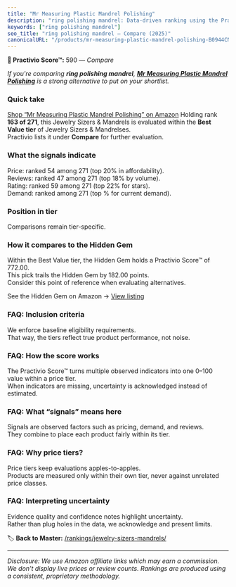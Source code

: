 ```yaml
---
title: "Mr Measuring Plastic Mandrel Polishing"
description: "ring polishing mandrel: Data-driven ranking using the Practivio Score™. Positioned by quality, value, demand, findability, momentum."
keywords: ["ring polishing mandrel"]
seo_title: "ring polishing mandrel — Compare (2025)"
canonicalURL: "/products/mr-measuring-plastic-mandrel-polishing-B0944CN368/"
---
```


**🛒 Practivio Score™:** 590 — _Compare_


*If you're comparing **ring polishing mandrel**, **[Mr Measuring Plastic Mandrel Polishing](https://www.amazon.com/dp/B0944CN368?tag=practivio-20)** is a strong alternative to put on your shortlist.*
### Quick take
[Shop “Mr Measuring Plastic Mandrel Polishing” on Amazon](https://www.amazon.com/dp/B0944CN368?tag=practivio-20)
Holding rank **163 of 271**, this Jewelry Sizers & Mandrels is evaluated within the **Best Value tier** of Jewelry Sizers & Mandrelses.  
Practivio lists it under **Compare** for further evaluation.

### What the signals indicate
Price: ranked 54 among 271 (top 20% in affordability).  
Reviews: ranked 47 among 271 (top 18% by volume).  
Rating: ranked 59 among 271 (top 22% for stars).  
Demand: ranked  among 271 (top % for current demand).

### Position in tier
Comparisons remain tier-specific.

### How it compares to the Hidden Gem
Within the Best Value tier, the Hidden Gem holds a Practivio Score™ of 772.00.  
This pick trails the Hidden Gem by 182.00 points.  
Consider this point of reference when evaluating alternatives.  

See the Hidden Gem on Amazon → [View listing](https://www.amazon.com/dp/B0757JLTY7?tag=practivio-20)

### FAQ: Inclusion criteria
We enforce baseline eligibility requirements.  
That way, the tiers reflect true product performance, not noise.

### FAQ: How the score works
The Practivio Score™ turns multiple observed indicators into one 0–100 value within a price tier.  
When indicators are missing, uncertainty is acknowledged instead of estimated.

### FAQ: What “signals” means here
Signals are observed factors such as pricing, demand, and reviews.  
They combine to place each product fairly within its tier.

### FAQ: Why price tiers?
Price tiers keep evaluations apples-to-apples.  
Products are measured only within their own tier, never against unrelated price classes.

### FAQ: Interpreting uncertainty
Evidence quality and confidence notes highlight uncertainty.  
Rather than plug holes in the data, we acknowledge and present limits.

<!-- Missing template for Compare/CompareWithinPriceClass -->


🏷️ **Back to Master:** [/rankings/jewelry-sizers-mandrels/](/rankings/jewelry-sizers-mandrels/)

---
_Disclosure: We use Amazon affiliate links which may earn a commission. We don’t display live prices or review counts. Rankings are produced using a consistent, proprietary methodology._
